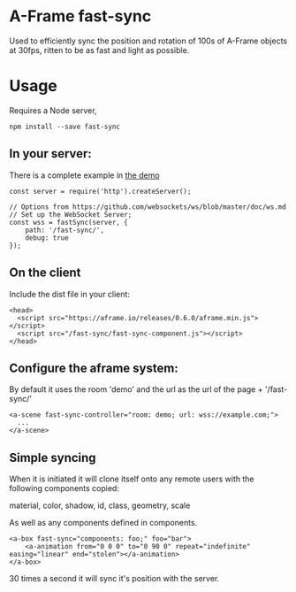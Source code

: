 # A-Frame fast-sync

Used to efficiently sync the position and rotation of 100s of A-Frame objects at 30fps, ritten to be as fast and light as possible.

# Usage

Requires a Node server,

```
npm install --save fast-sync
```

## In your server:

There is a complete example in [the demo](https://glitch.com/edit/#!/fast-sync?path=server.js:1:0)

```
const server = require('http').createServer();

// Options from https://github.com/websockets/ws/blob/master/doc/ws.md
// Set up the WebSocket Server;
const wss = fastSync(server, {
	path: '/fast-sync/',
	debug: true
});
```

## On the client

Include the dist file in your client:

```
<head>
  <script src="https://aframe.io/releases/0.6.0/aframe.min.js"></script>
  <script src="/fast-sync/fast-sync-component.js"></script>
</head>
```
## Configure the aframe system:

By default it uses the room 'demo' and the url as the url of the page + '/fast-sync/'

```
<a-scene fast-sync-controller="room: demo; url: wss://example.com;">
  ...
</a-scene>

```

## Simple syncing

When it is initiated it will clone itself onto any remote users with the following components copied:

material, color, shadow, id, class, geometry, scale

As well as any components defined in components.

```
<a-box fast-sync="components: foo;" foo="bar">
	<a-animation from="0 0 0" to="0 90 0" repeat="indefinite" easing="linear" end="stolen"></a-animation> 
</a-box>
```

30 times a second it will sync it's position with the server.

